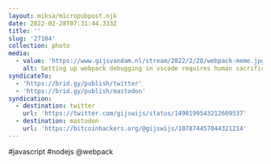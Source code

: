 ```yaml
---
layout: miksa/micropubpost.njk
date: 2022-02-28T07:31:44.333Z
title: ''
slug: '27104'
collection: photo
media:
  - value: 'https://www.gijsvandam.nl/stream/2022/2/28/webpack-meme.jpg'
    alt: Setting up webpack debugging in vscode requires human sacrifice
syndicateTo:
  - 'https://brid.gy/publish/twitter'
  - 'https://brid.gy/publish/mastodon'
syndication:
  - destination: twitter
    url: 'https://twitter.com/gijswijs/status/1498199543212609537'
  - destination: mastodon
    url: 'https://bitcoinhackers.org/@gijswijs/107874457044321214'
---
```

#javascript #nodejs @webpack
